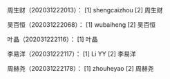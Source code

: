 周生财（202031222013）：
    [1] shengcaizhou
    [2] 周生财


吴百恒（202031222068）：
    [1] wubaiheng
    [2] 吴百恒


叶晶（202031222116）：
    [1] 叶晶


李易洋（202031222117）：
    [1] Li YY
    [2] 李易洋


周赫尧（202031222178）：
    [1] zhouheyao
    [2] 周赫尧